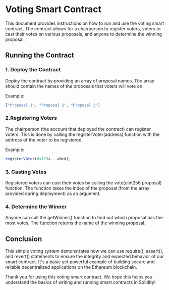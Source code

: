 # Voting Smart Contract

This document provides instructions on how to run and use the voting smart contract. The contract allows for a chairperson to register voters, voters to cast their votes on various proposals, and anyone to determine the winning proposal.

## Running the Contract

### 1. Deploy the Contract

Deploy the contract by providing an array of proposal names. The array should contain the names of the proposals that voters will vote on.

Example:
```javascript
["Proposal 1", "Proposal 2", "Proposal 3"]
```
### 2.Registering Voters

The chairperson (the account that deployed the contract) can register voters. This is done by calling the registerVoter(address) function with the address of the voter to be registered.

Example:
```javascript
registerVoter(0x1234...abcd);
```
### 3. Casting  Votes

Registered voters can cast their votes by calling the vote(uint256 proposal) function. The function takes the index of the proposal (from the array provided during deployment) as an argument.

### 4. Determine the Winner

Anyone can call the getWinner() function to find out which proposal has the most votes. The function returns the name of the winning proposal.

## Conclusion

This simple voting system demonstrates how we can use require(), assert(), and revert() statements to ensure the integrity and expected behavior of our smart contract. It's a basic yet powerful example of building secure and reliable decentralized applications on the Ethereum blockchain.

Thank you for using this voting smart contract. We hope this helps you understand the basics of writing and running smart contracts in Solidity!



